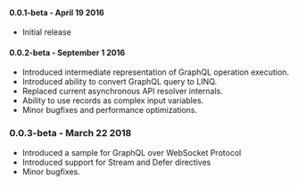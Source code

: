 #### 0.0.1-beta - April 19 2016
* Initial release

#### 0.0.2-beta - September 1 2016
* Introduced intermediate representation of GraphQL operation execution.
* Introduced ability to convert GraphQL query to LINQ.
* Replaced current asynchronous API resolver internals.
* Ability to use records as complex input variables.
* Minor bugfixes and performance optimizations.

### 0.0.3-beta - March 22 2018
* Introduced a sample for GraphQL over WebSocket Protocol
* Introduced support for Stream and Defer directives
* Minor bugfixes.